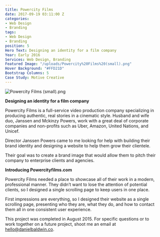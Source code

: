 ```yaml
---
title: Powercity Films
date: 2017-09-19 03:11:00 Z
categories:
- Web Design
- Branding
tags:
- Web Design
- Branding
position: 5
Hero Text: Designing an identity for a film company
Year: Early 2016
Services: Web Design, Branding
Featured Image: "/uploads/Powercity%20Films%20(small).png"
Hover Background: "#FFD21D"
Bootstrap Columns: 5
Case Study: Motive Creative
---
```


![Powercity Films (small).png](/uploads/Powercity%20Films%20(small).png)

**Designing an identity for a film company**

Powercity Films is a full-service video production company specializing in producing authentic, real stories in a cinematic style. Husband and wife duo, Janssen and Mckinzy Powers, work with a great deal of corporate companies and non-profits such as Uber, Amazon, United Nations, and Unicef.

Director Janssen Powers came to me looking for help with building their brand identity and designing a website to help them grow their clientele.

Their goal was to create a brand image that would allow them to pitch their company to enterprise clients and agencies.

**Introducing Powercityfilms.com**

Powercity Films needed a place to showcase all of their work in a modern, professional manner. They didn’t want to lose the attention of potential clients, so I designed a single scrolling page to keep users in one place.

First impressions are everything, so I designed their website as a single scrolling page, presenting who they are, what they do, and how to contact them all in one consistent user experience.

This project was completed in August 2015. For specific questions or to work together on a future project, shoot me an email at [hello@danielbaldwin.co](mailto:hello@danielbaldwin.co).